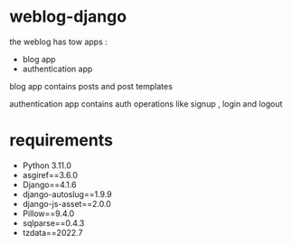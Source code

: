 # weblog-django
the weblog has tow apps :
* blog app
* authentication app

blog app contains posts and post templates

authentication app contains auth operations like signup , login and logout

# requirements 

* Python 3.11.0
* asgiref==3.6.0
* Django==4.1.6
* django-autoslug==1.9.9
* django-js-asset==2.0.0
* Pillow==9.4.0
* sqlparse==0.4.3
* tzdata==2022.7
